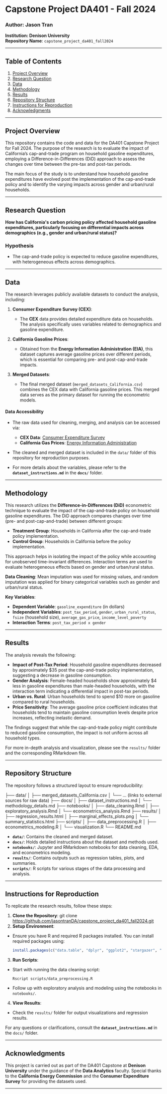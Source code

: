 # Capstone Project DA401 - Fall 2024

### Author: Jason Tran  
**Institution: Denison University**  
**Repository Name**: `capstone_project_da401_fall2024`

---

## Table of Contents
1. [Project Overview](#project-overview)
2. [Research Question](#research-question)
3. [Data](#data)
4. [Methodology](#methodology)
5. [Results](#results)
6. [Repository Structure](#repository-structure)
7. [Instructions for Reproduction](#instructions-for-reproduction)
8. [Acknowledgments](#acknowledgments)

---

## Project Overview

This repository contains the code and data for the DA401 Capstone Project for Fall 2024. The purpose of the research is to evaluate the impact of California’s cap-and-trade program on household gasoline expenditures, employing a Difference-in-Differences (DiD) approach to assess the changes over time between the pre-tax and post-tax periods.

The main focus of the study is to understand how household gasoline expenditures have evolved post the implementation of the cap-and-trade policy and to identify the varying impacts across gender and urban/rural households.

---

## Research Question

**How has California's carbon pricing policy affected household gasoline expenditures, particularly focusing on differential impacts across demographics (e.g., gender and urban/rural status)?**

### Hypothesis
- The cap-and-trade policy is expected to reduce gasoline expenditures, with heterogeneous effects across demographics.

---

## Data

The research leverages publicly available datasets to conduct the analysis, including:

1. **Consumer Expenditure Survey (CEX)**:
   - The **CEX** data provides detailed expenditure data on households. The analysis specifically uses variables related to demographics and gasoline expenditure.

2. **California Gasoline Prices**:
   - Obtained from the **Energy Information Administration (EIA)**, this dataset captures average gasoline prices over different periods, which is essential for comparing pre- and post-cap-and-trade impacts.

3. **Merged Datasets**:
   - The final merged dataset (`merged_datasets_California.csv`) combines the CEX data with California gasoline prices. This merged data serves as the primary dataset for running the econometric models.

#### Data Accessibility
- The raw data used for cleaning, merging, and analysis can be accessed via:
  - **CEX Data**: [Consumer Expenditure Survey](https://www.bls.gov/cex/)
  - **California Gas Prices**: [Energy Information Administration](https://www.eia.gov/)

- The cleaned and merged dataset is included in the `data/` folder of this repository for reproduction purposes.

- For more details about the variables, please refer to the **`dataset_instructions.md`** in the **`docs/`** folder.

---

## Methodology

This research utilizes the **Difference-in-Differences (DiD)** econometric technique to evaluate the impact of the cap-and-trade policy on household gasoline expenditures. The DiD approach compares changes over time (pre- and post-cap-and-trade) between different groups:

- **Treatment Group**: Households in California after the cap-and-trade policy implementation.
- **Control Group**: Households in California before the policy implementation.

This approach helps in isolating the impact of the policy while accounting for unobserved time-invariant differences. Interaction terms are used to evaluate heterogeneous effects based on gender and urban/rural status.

**Data Cleaning**: Mean imputation was used for missing values, and random imputation was applied for binary categorical variables such as gender and urban/rural status.

**Key Variables**:
- **Dependent Variable**: `gasoline_expenditure` (in dollars)
- **Independent Variables**: `post_tax_period`, `gender`, `urban_rural_status`, `fsize` (household size), `average_gas_price`, `income_level_poverty`
- **Interaction Terms**: `post_tax_period x gender`

---

## Results

The analysis reveals the following:

- **Impact of Post-Tax Period**: Household gasoline expenditures decreased by approximately $35 post the cap-and-trade policy implementation, suggesting a decrease in gasoline consumption.
- **Gender Analysis**: Female-headed households show approximately $4 less in gasoline expenditures than male-headed households, with the interaction term indicating a differential impact in post-tax periods.
- **Urban vs. Rural**: Urban households tend to spend $10 more on gasoline compared to rural households.
- **Price Sensitivity**: The average gasoline price coefficient indicates that households tend to maintain gasoline consumption levels despite price increases, reflecting inelastic demand.

The findings suggest that while the cap-and-trade policy might contribute to reduced gasoline consumption, the impact is not uniform across all household types.

For more in-depth analysis and visualization, please see the `results/` folder and the corresponding RMarkdown file.

---

## Repository Structure

The repository follows a structured layout to ensure reproducibility:

├── data/ │ ├── merged_datasets_California.csv │ └── ... (links to external sources for raw data) ├── docs/ │ ├── dataset_instructions.md │ └── methodology_details.md ├── notebooks/ │ ├── data_cleaning.Rmd │ ├── exploratory_analysis.Rmd │ └── econometrics_analysis.Rmd ├── results/ │ ├── regression_results.html │ ├── marginal_effects_plots.png │ └── summary_statistics.html ├── scripts/ │ ├── data_preprocessing.R │ ├── econometrics_modeling.R │ └── visualization.R └── README.md

- **`data/`**: Contains the cleaned and merged dataset.
- **`docs/`**: Holds detailed instructions about the dataset and methods used.
- **`notebooks/`**: Jupyter and RMarkdown notebooks for data cleaning, EDA, and econometrics modeling.
- **`results/`**: Contains outputs such as regression tables, plots, and summaries.
- **`scripts/`**: R scripts for various stages of the data processing and analysis.

---

## Instructions for Reproduction

To replicate the research results, follow these steps:

1. **Clone the Repository**:
git clone https://github.com/jasontranDA/capstone_project_da401_fall2024.git
2. **Setup Environment**:
- Ensure you have R and required R packages installed. You can install required packages using:
  ```R
  install.packages(c("data.table", "dplyr", "ggplot2", "stargazer", "margins", "kableExtra"))
  ```

3. **Run Scripts**:
- Start with running the data cleaning script:
  ```
  Rscript scripts/data_preprocessing.R
  ```
- Follow up with exploratory analysis and modeling using the notebooks in `notebooks/`.

4. **View Results**:
- Check the `results/` folder for output visualizations and regression results.

For any questions or clarifications, consult the **`dataset_instructions.md`** in the `docs/` folder.

---

## Acknowledgments

This project is carried out as part of the DA401 Capstone at **Denison University** under the guidance of the **Data Analytics** faculty. Special thanks to the **California Energy Commission** and the **Consumer Expenditure Survey** for providing the datasets used.

---


